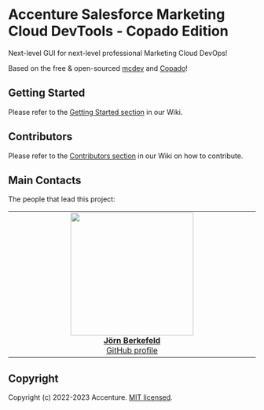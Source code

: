 # Accenture Salesforce Marketing Cloud DevTools - Copado Edition

Next-level GUI for next-level professional Marketing Cloud DevOps!

Based on the free & open-sourced [mcdev](https://github.com/Accenture/sfmc-devtools) and [Copado](https://www.copado.com/)!

## Getting Started

Please refer to the [Getting Started section](https://github.com/Accenture/sfmc-devtools-copado/wiki/Getting-Started) in our Wiki.

## Contributors

Please refer to the [Contributors section](https://github.com/Accenture/sfmc-devtools-copado/wiki/Contributors) in our Wiki on how to contribute.

## Main Contacts

The people that lead this project:

<table><tbody><tr><td align="center" valign="top" width="11%">
<a href="https://www.linkedin.com/in/joernberkefeld/">
<img src="https://github.com/JoernBerkefeld.png" width="250" height="250"><br />
<b>Jörn Berkefeld</b>
</a><br>
<a href="https://github.com/JoernBerkefeld">GitHub profile</a>
</td></tbody></table>

## Copyright

Copyright (c) 2022-2023 Accenture. [MIT licensed](https://github.com/Accenture/sfmc-devtools-copado/blob/master/LICENSE).
